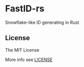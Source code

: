 # FastID-rs

Snowflake-like ID generating in Rust

## License

The MIT License

More info see [LICENSE](LICENSE)
